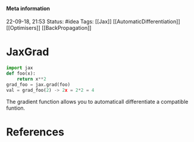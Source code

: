#### Meta information
22-09-18, 21:53
Status: #idea
Tags: [[Jax]] [[AutomaticDifferentiation]] [[Optimisers]] [[BackPropagation]]





# JaxGrad
```python
import jax
def foo(x):
	return x**2
grad_foo = jax.grad(foo)
val = grad_foo(2) -> 2x = 2*2 = 4
```

The gradient function allows you to automaticall differentiate a compatible funtion.




# References
